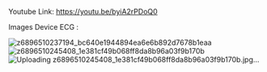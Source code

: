 Youtube Link: https://youtu.be/byiA2rPDoQ0

Images Device ECG : 







![z6896510237194_bc640e1944894ea6e6b892d7678b1eaa](https://github.com/user-attachments/assets/f0780bc6-6255-488d-96d8-260aeab6d3c1)
![z6896510245408_1e381cf49b068ff8da8b96a03f9b170b](https://github.com/user-attachments/assets/e73ff1b8-5c98-4652-88a2-180774ac74f8)
![Uploading z6896510245408_1e381cf49b068ff8da8b96a03f9b170b.jpg…]()
